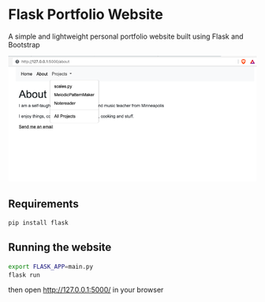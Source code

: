 # Flask Portfolio Website
A simple and lightweight personal portfolio website built using Flask and Bootstrap

<img src="app/static/preview.png">

## Requirements
```bash
pip install flask
```

## Running the website
```bash
export FLASK_APP=main.py
flask run
```
then open http://127.0.0.1:5000/ in your browser
